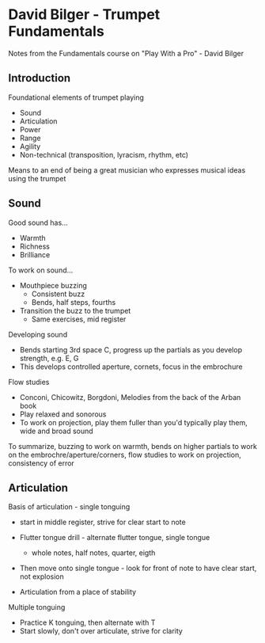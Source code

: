 # David Bilger - Trumpet Fundamentals

Notes from the Fundamentals course on "Play With a Pro" - David Bilger

## Introduction

Foundational elements of trumpet playing

* Sound
* Articulation
* Power
* Range
* Agility
* Non-technical (transposition, lyracism, rhythm, etc)

Means to an end of being a great musician who expresses musical ideas using the trumpet

## Sound

Good sound has...

* Warmth
* Richness
* Brilliance

To work on sound...

* Mouthpiece buzzing
  * Consistent buzz
  * Bends, half steps, fourths
* Transition the buzz to the trumpet
  * Same exercises, mid register

Developing sound

* Bends starting 3rd space C, progress up the partials as you develop strength, e.g. E, G
* This develops controlled aperture, cornets, focus in the embrochure

Flow studies

* Conconi, Chicowitz, Borgdoni, Melodies from the back of the Arban book
* Play relaxed and sonorous
* To work on projection, play them fuller than you'd typically play them, wide and broad sound

To summarize, buzzing to work on warmth, bends on higher partials to work on the embrochre/aperture/corners, flow studies to work on projection, consistency of error

## Articulation

Basis of articulation - single tonguing

* start in middle register, strive for clear start to note
* Flutter tongue drill - alternate flutter tongue, single tongue
  * whole notes, half notes, quarter, eigth

* Then move onto single tongue - look for front of note to have clear start, not explosion
* Articulation from a place of stability

Multiple tonguing

* Practice K tonguing, then alternate with T
* Start slowly, don't over articulate, strive for clarity